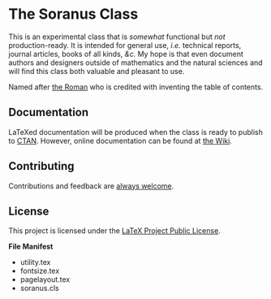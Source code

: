 # The Soranus Class

This is an experimental class that is _somewhat_ functional but _not_ production-ready. It is intended for general use, _i.e._ technical reports, journal articles, books of all kinds, _&c._ My hope is that even document authors and designers outside of mathematics and the natural sciences and will find this class both valuable and pleasant to use.

Named after [the Roman](https://en.wikipedia.org/wiki/Quintus_Valerius_Soranus "Quintus Valerius Soranus") who is credited with inventing the table of contents.

## Documentation

LaTeXed documentation will be produced when the class is ready to publish to [CTAN](ctan.org). However, online documentation can be found at [the Wiki](https://github.com/tail-reversion/soranus/wiki).


## Contributing

Contributions and feedback are [always welcome](CONTRIBUTING.md).


## License

This project is licensed under the [LaTeX Project Public License](LICENSE.txt).

**File Manifest**
- utility.tex
- fontsize.tex
- pagelayout.tex
- soranus.cls
